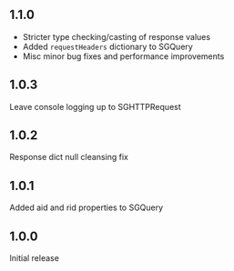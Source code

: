 ## 1.1.0

- Stricter type checking/casting of response values
- Added `requestHeaders` dictionary to SGQuery
- Misc minor bug fixes and performance improvements

## 1.0.3

Leave console logging up to SGHTTPRequest

## 1.0.2

Response dict null cleansing fix

## 1.0.1

Added aid and rid properties to SGQuery

## 1.0.0

Initial release
